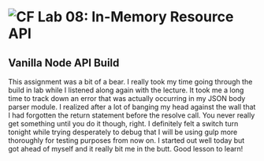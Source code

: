 ![CF](https://camo.githubusercontent.com/70edab54bba80edb7493cad3135e9606781cbb6b/687474703a2f2f692e696d6775722e636f6d2f377635415363382e706e67) Lab 08: In-Memory Resource API
===


## Vanilla Node API Build

This assignment was a bit of a bear. I really took my time going through the build in lab while I listened along again with the lecture. It took me a long time to track down an error that was actually occurring in my JSON body parser module. I realized after a lot of banging my head against the wall that I had forgotten the return statement before the resolve call. You never really get something until you do it though, right. I definitely felt a switch turn tonight while trying desperately to debug that I will be using gulp more thoroughly for testing purposes from now on. I started out well today but got ahead of myself and it really bit me in the butt. Good lesson to learn!
